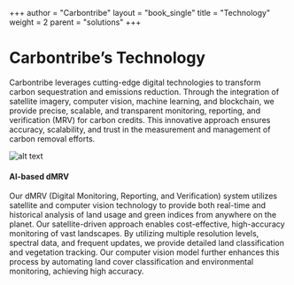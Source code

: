 +++
author = "Carbontribe"
layout = "book_single"
title = "Technology"
weight = 2
parent = "solutions"
+++

# Carbontribe’s Technology

Carbontribe leverages cutting-edge digital technologies to transform carbon sequestration and emissions reduction. Through the integration of satellite imagery, computer vision, machine learning, and blockchain, we provide precise, scalable, and transparent monitoring, reporting, and verification (MRV) for carbon credits. This innovative approach ensures accuracy, scalability, and trust in the measurement and management of carbon removal efforts.  



![alt text](/images/carbontribe_technology.png "carbontribe_technology")

####  AI-based dMRV  
Our dMRV (Digital Monitoring, Reporting, and Verification) system utilizes satellite and computer vision technology to provide both real-time and historical analysis of land usage and green indices from anywhere on the planet. Our satellite-driven approach enables cost-effective, high-accuracy monitoring of vast landscapes. By utilizing multiple resolution levels, spectral data, and frequent updates, we provide detailed land classification and vegetation tracking. Our computer vision model further enhances this process by automating land cover classification and environmental monitoring, achieving high accuracy.  

